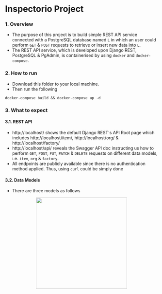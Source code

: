 # Inspectorio Project

### 1. Overview
- The purpose of this project is to build simple REST API service connected with a PostgreSQL database named `L` in which an user could perform `GET` & `POST` requests to retrieve or insert new data into `L`.
- The REST API service, which is developed upon Django REST, PostgreSQL & PgAdmin, is containerised by using `docker` and `docker-compose`.

### 2. How to run
- Download this folder to your local machine.
- Then run the following
```
docker-compose build && docker-compose up -d
```

### 3. What to expect
#### 3.1. REST API
- http://localhost/ shows the default Django REST's API Root page which includes http://localhost/item/, http://localhost/org/ & http://localhost/factory/
- http://localhost/api/ reveals the Swagger API doc instructing us how to perform `GET`, `POST`, `PUT`, `PATCH` & `DELETE` requests on different data models, i.e. `item`, `org` & `factory`.
- All endpoints are publicly available since there is no authentication method applied. Thus, using `curl` could be simply done
#### 3.2. Data Models
- There are three models as follows
<p align="center">
  <img height="300" src="https://github.com/dukele35/inspectorio-test/tree/main/images/data-model.jpg">
</p>

